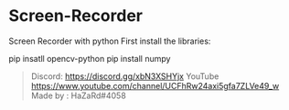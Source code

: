 # Screen-Recorder
Screen Recorder with python
First install the libraries:

pip insatll opencv-python
pip install numpy

>Discord: https://discord.gg/xbN3XSHYjx
>YouTube https://www.youtube.com/channel/UCFhRw24axi5gfa7ZLVe49_w
>Made by : HaZaRd#4058

